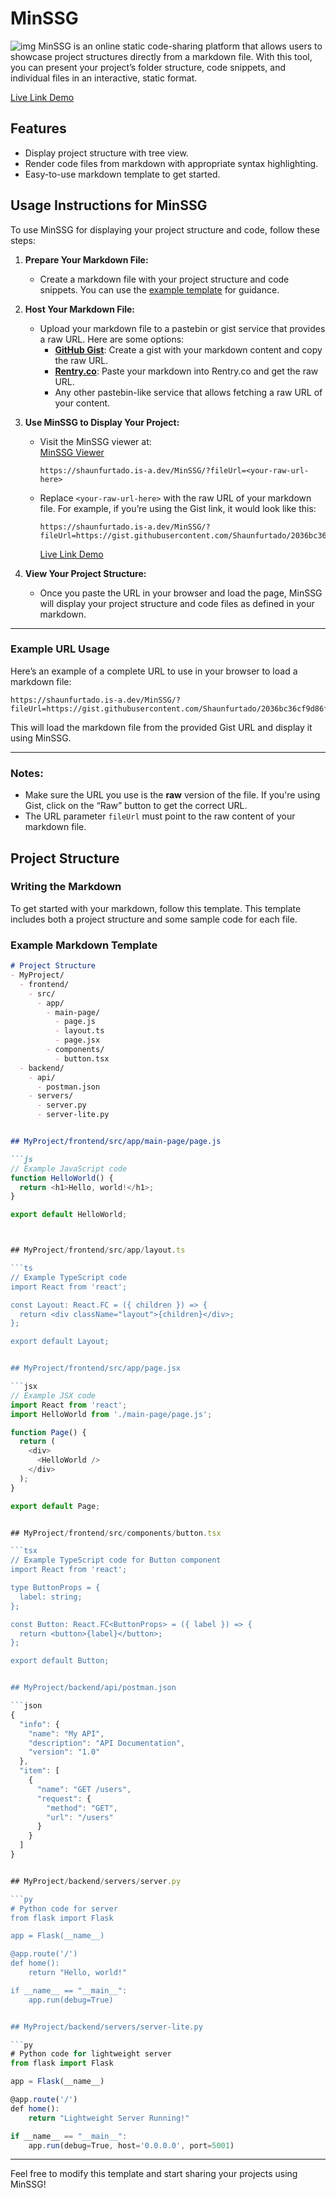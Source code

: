 # MinSSG
![img](https://i.imgur.com/0QoQz5z.png)
MinSSG is an online static code-sharing platform that allows users to showcase project structures directly from a markdown file. With this tool, you can present your project’s folder structure, code snippets, and individual files in an interactive, static format.

[Live Link Demo](https://shaunfurtado.is-a.dev/MinSSG/?fileUrl=https://gist.githubusercontent.com/Shaunfurtado/2036bc36cf9d86fdbf680a69ae3f8d8d/raw/38a03779e5daa0efd0bd8512ad756813483a72a2/ConRAG.md)

## Features
- Display project structure with tree view.
- Render code files from markdown with appropriate syntax highlighting.
- Easy-to-use markdown template to get started.

## Usage Instructions for MinSSG

To use MinSSG for displaying your project structure and code, follow these steps:

1. **Prepare Your Markdown File:**
    - Create a markdown file with your project structure and code snippets. You can use the [example template](#writing-the-markdown) for guidance.
   
2. **Host Your Markdown File:**
    - Upload your markdown file to a pastebin or gist service that provides a raw URL. Here are some options:
        - **[GitHub Gist](https://gist.github.com/)**: Create a gist with your markdown content and copy the raw URL.
        - **[Rentry.co](https://rentry.co/)**: Paste your markdown into Rentry.co and get the raw URL.
        - Any other pastebin-like service that allows fetching a raw URL of your content.
   
3. **Use MinSSG to Display Your Project:**
    - Visit the MinSSG viewer at:  
      [MinSSG Viewer](https://shaunfurtado.is-a.dev/MinSSG/?fileUrl=<your-raw-url-here>)
      ```url
      https://shaunfurtado.is-a.dev/MinSSG/?fileUrl=<your-raw-url-here>
      ```

    - Replace `<your-raw-url-here>` with the raw URL of your markdown file. For example, if you’re using the Gist link, it would look like this:
      ```url
      https://shaunfurtado.is-a.dev/MinSSG/?fileUrl=https://gist.githubusercontent.com/Shaunfurtado/2036bc36cf9d86fdbf680a69ae3f8d8d/raw/95f671db6442df4a5663ad2e06f4738c2baa2369/ConRAG.md
      ```

		[Live Link Demo](https://shaunfurtado.is-a.dev/MinSSG/?fileUrl=https://gist.githubusercontent.com/Shaunfurtado/2036bc36cf9d86fdbf680a69ae3f8d8d/raw/38a03779e5daa0efd0bd8512ad756813483a72a2/ConRAG.md)

4. **View Your Project Structure:**
    - Once you paste the URL in your browser and load the page, MinSSG will display your project structure and code files as defined in your markdown.

---

### Example URL Usage

Here’s an example of a complete URL to use in your browser to load a markdown file:

```url
https://shaunfurtado.is-a.dev/MinSSG/?fileUrl=https://gist.githubusercontent.com/Shaunfurtado/2036bc36cf9d86fdbf680a69ae3f8d8d/raw/38a03779e5daa0efd0bd8512ad756813483a72a2/ConRAG.md
```

This will load the markdown file from the provided Gist URL and display it using MinSSG.

---

### Notes:
- Make sure the URL you use is the **raw** version of the file. If you're using Gist, click on the “Raw” button to get the correct URL.
- The URL parameter `fileUrl` must point to the raw content of your markdown file.


## Project Structure

### Writing the Markdown

To get started with your markdown, follow this template. This template includes both a project structure and some sample code for each file.

### Example Markdown Template

```markdown
# Project Structure
- MyProject/
  - frontend/
    - src/
      - app/
        - main-page/
          - page.js
          - layout.ts
          - page.jsx
        - components/
          - button.tsx
  - backend/
    - api/
      - postman.json
    - servers/
      - server.py
      - server-lite.py


## MyProject/frontend/src/app/main-page/page.js

```js
// Example JavaScript code
function HelloWorld() {
  return <h1>Hello, world!</h1>;
}

export default HelloWorld;



## MyProject/frontend/src/app/layout.ts

```ts
// Example TypeScript code
import React from 'react';

const Layout: React.FC = ({ children }) => {
  return <div className="layout">{children}</div>;
};

export default Layout;


## MyProject/frontend/src/app/page.jsx

```jsx
// Example JSX code
import React from 'react';
import HelloWorld from './main-page/page.js';

function Page() {
  return (
    <div>
      <HelloWorld />
    </div>
  );
}

export default Page;


## MyProject/frontend/src/components/button.tsx

```tsx
// Example TypeScript code for Button component
import React from 'react';

type ButtonProps = {
  label: string;
};

const Button: React.FC<ButtonProps> = ({ label }) => {
  return <button>{label}</button>;
};

export default Button;


## MyProject/backend/api/postman.json

```json
{
  "info": {
    "name": "My API",
    "description": "API Documentation",
    "version": "1.0"
  },
  "item": [
    {
      "name": "GET /users",
      "request": {
        "method": "GET",
        "url": "/users"
      }
    }
  ]
}


## MyProject/backend/servers/server.py

```py
# Python code for server
from flask import Flask

app = Flask(__name__)

@app.route('/')
def home():
    return "Hello, world!"

if __name__ == "__main__":
    app.run(debug=True)


## MyProject/backend/servers/server-lite.py

```py
# Python code for lightweight server
from flask import Flask

app = Flask(__name__)

@app.route('/')
def home():
    return "Lightweight Server Running!"

if __name__ == "__main__":
    app.run(debug=True, host='0.0.0.0', port=5001)

```
---

Feel free to modify this template and start sharing your projects using MinSSG!
